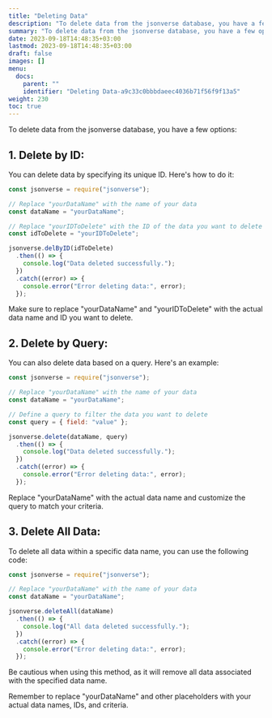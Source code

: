 ```yaml
---
title: "Deleting Data"
description: "To delete data from the jsonverse database, you have a few options:"
summary: "To delete data from the jsonverse database, you have a few options:"
date: 2023-09-18T14:48:35+03:00
lastmod: 2023-09-18T14:48:35+03:00
draft: false
images: []
menu:
  docs:
    parent: ""
    identifier: "Deleting Data-a9c33c0bbbdaeec4036b71f56f9f13a5"
weight: 230
toc: true
---
```


To delete data from the jsonverse database, you have a few options:

## 1. **Delete by ID:**

   You can delete data by specifying its unique ID. Here's how to do it:

   ```js
   const jsonverse = require("jsonverse");

   // Replace "yourDataName" with the name of your data
   const dataName = "yourDataName";

   // Replace "yourIDToDelete" with the ID of the data you want to delete
   const idToDelete = "yourIDToDelete";

   jsonverse.delByID(idToDelete)
     .then(() => {
       console.log("Data deleted successfully.");
     })
     .catch((error) => {
       console.error("Error deleting data:", error);
     });
   ```
   Make sure to replace "yourDataName" and "yourIDToDelete" with the actual data name and ID you want to delete.

## 2. **Delete by Query:**

   You can also delete data based on a query. Here's an example:

   ```js
   const jsonverse = require("jsonverse");

   // Replace "yourDataName" with the name of your data
   const dataName = "yourDataName";

   // Define a query to filter the data you want to delete
   const query = { field: "value" };

   jsonverse.delete(dataName, query)
     .then(() => {
       console.log("Data deleted successfully.");
     })
     .catch((error) => {
       console.error("Error deleting data:", error);
     });
   ```
   Replace "yourDataName" with the actual data name and customize the query to match your criteria.

## 3. **Delete All Data:**

   To delete all data within a specific data name, you can use the following code:

   ```js
   const jsonverse = require("jsonverse");

   // Replace "yourDataName" with the name of your data
   const dataName = "yourDataName";

   jsonverse.deleteAll(dataName)
     .then(() => {
       console.log("All data deleted successfully.");
     })
     .catch((error) => {
       console.error("Error deleting data:", error);
     });
   ```
   Be cautious when using this method, as it will remove all data associated with the specified data name.

Remember to replace "yourDataName" and other placeholders with your actual data names, IDs, and criteria.
